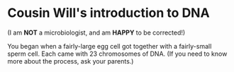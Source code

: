 # Cousin Will's introduction to DNA

(I am **NOT** a microbiologist, and am **HAPPY** to be corrected!)

You began when a fairly-large egg cell got together with a
fairly-small sperm cell.  Each came with 23 chromosomes of DNA.  (If
you need to know more about the process, ask your parents.)
